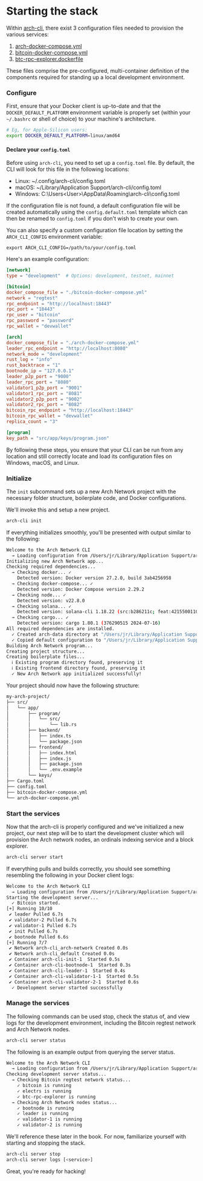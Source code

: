 # Starting the stack

Within [arch-cli], there exist 3 configuration files needed to provision the various services:
1. [arch-docker-compose.yml]
2. [bitcoin-docker-compose.yml]
3. [btc-rpc-explorer.dockerfile]

These files comprise the pre-configured, multi-container definition of the components required for standing up a local development environment.

### Configure

First, ensure that your Docker client is up-to-date and that the `DOCKER_DEFAULT_PLATFORM` environment variable is properly set (within your `~/.bashrc` or shell of choice) to your machine's architecture.

```bash
# Eg, for Apple-Silicon users:
export DOCKER_DEFAULT_PLATFORM=linux/amd64
```

#### Declare your `config.toml`

Before using `arch-cli`, you need to set up a `config.toml` file. By default, the CLI will look for this file in the following locations:
- Linux: ~/.config/arch-cli/config.toml
- macOS: ~/Library/Application Support/arch-cli/config.toml
- Windows: C:\Users\<User>\AppData\Roaming\arch-cli\config.toml

If the configuration file is not found, a default configuration file will be created automatically using the `config.default.toml` template which can then be renamed to `config.toml` if you don't wish to create your own.

You can also specify a custom configuration file location by setting the `ARCH_CLI_CONFIG` environment variable:

```
export ARCH_CLI_CONFIG=/path/to/your/config.toml
```

Here's an example configuration:

```toml
[network]
type = "development"  # Options: development, testnet, mainnet

[bitcoin]
docker_compose_file = "./bitcoin-docker-compose.yml"
network = "regtest"
rpc_endpoint = "http://localhost:18443"
rpc_port = "18443"
rpc_user = "bitcoin"
rpc_password = "password"
rpc_wallet = "devwallet"

[arch]
docker_compose_file = "./arch-docker-compose.yml"
leader_rpc_endpoint = "http://localhost:8080"
network_mode = "development"
rust_log = "info"
rust_backtrace = "1"
bootnode_ip = "127.0.0.1"
leader_p2p_port = "9000"
leader_rpc_port = "8080"
validator1_p2p_port = "9001"
validator1_rpc_port = "8081"
validator2_p2p_port = "9002"
validator2_rpc_port = "8082"
bitcoin_rpc_endpoint = "http://localhost:18443"
bitcoin_rpc_wallet = "devwallet"
replica_count = "3"

[program]
key_path = "src/app/keys/program.json"
```

By following these steps, you ensure that your CLI can be run from any location and still correctly locate and load its configuration files on Windows, macOS, and Linux.

### Initialize

The `init` subcommand sets up a new Arch Network project with the necessary folder structure, boilerplate code, and Docker configurations.

We'll invoke this and setup a new project.

```bash
arch-cli init
```

If everything initializes smoothly, you'll be presented with output similar to the following:
```bash
Welcome to the Arch Network CLI
  → Loading configuration from /Users/jr/Library/Application Support/arch-cli/config.toml
Initializing new Arch Network app...
Checking required dependencies...
  → Checking docker... ✓
    Detected version: Docker version 27.2.0, build 3ab4256958
  → Checking docker-compose... ✓
    Detected version: Docker Compose version 2.29.2
  → Checking node... ✓
    Detected version: v22.8.0
  → Checking solana... ✓
    Detected version: solana-cli 1.18.22 (src:b286211c; feat:4215500110, client:SolanaLabs)
  → Checking cargo... ✓
    Detected version: cargo 1.80.1 (376290515 2024-07-16)
All required dependencies are installed.
  ✓ Created arch-data directory at "/Users/jr/Library/Application Support/arch-cli/arch-data"
  ✓ Copied default configuration to "/Users/jr/Library/Application Support/arch-cli/config.toml"
Building Arch Network program...
Creating project structure...
Creating boilerplate files...
  ℹ Existing program directory found, preserving it
  ℹ Existing frontend directory found, preserving it
  ✓ New Arch Network app initialized successfully!
```

Your project should now have the following structure:
```bash
my-arch-project/
├── src/
│   └── app/
│       ├── program/
│       │   └── src/
│       │       └── lib.rs
│       ├── backend/
│       │   ├── index.ts
│       │   └── package.json
│       ├── frontend/
│       │   ├── index.html
│       │   ├── index.js
│       │   ├── package.json
│       │   └── .env.example
│       └── keys/
├── Cargo.toml
├── config.toml
├── bitcoin-docker-compose.yml
└── arch-docker-compose.yml
```

### Start the services

Now that the arch-cli is properly configured and we've initialized a new project, our next step will be to start the development cluster which will provision the Arch network nodes, an ordinals indexing service and a block explorer.

```bash
arch-cli server start
```

If everything pulls and builds correctly, you should see something resembling the following in your Docker client logs: 
```bash
Welcome to the Arch Network CLI
  → Loading configuration from /Users/jr/Library/Application Support/arch-cli/config.toml
Starting the development server...
  ✓ Bitcoin started.
[+] Running 10/10
 ✔ leader Pulled 6.7s
 ✔ validator-2 Pulled 6.7s
 ✔ validator-1 Pulled 6.7s
 ✔ init Pulled 6.7s
 ✔ bootnode Pulled 6.6s
[+] Running 7/7
 ✔ Network arch-cli_arch-network Created 0.0s
 ✔ Network arch-cli_default Created 0.0s
 ✔ Container arch-cli-init-1  Started 0.5s
 ✔ Container arch-cli-bootnode-1  Started 0.3s
 ✔ Container arch-cli-leader-1  Started 0.4s
 ✔ Container arch-cli-validator-1-1  Started 0.5s
 ✔ Container arch-cli-validator-2-1  Started 0.6s
  ✓ Development server started successfully
```

### Manage the services

The following commands can be used stop, check the status of, and view logs for the development environment, including the Bitcoin regtest network and Arch Network nodes.

```bash
arch-cli server status
```

The following is an example output from querying the server status.

```bash
Welcome to the Arch Network CLI
  → Loading configuration from /Users/jr/Library/Application Support/arch-cli/config.toml
Checking development server status...
  → Checking Bitcoin regtest network status...
    ✓ bitcoin is running
    ✓ electrs is running
    ✓ btc-rpc-explorer is running
  → Checking Arch Network nodes status...
    ✓ bootnode is running
    ✓ leader is running
    ✓ validator-1 is running
    ✓ validator-2 is running
```

We'll reference these later in the book. For now, familiarize yourself with starting and stopping the stack.

```bash
arch-cli server stop
arch-cli server logs [<service>]
```

Great, you're ready for hacking!

[arch-cli]: https://github.com/Arch-Network/arch-cli
[arch-docker-compose.yml]: https://github.com/Arch-Network/arch-cli/blob/main/arch-docker-compose.yml
[bitcoin-docker-compose.yml]: https://github.com/Arch-Network/arch-cli/blob/main/bitcoin-docker-compose.yml
[btc-rpc-explorer.dockerfile]: https://github.com/Arch-Network/arch-cli/blob/main/btc-rpc-explorer.dockerfile
